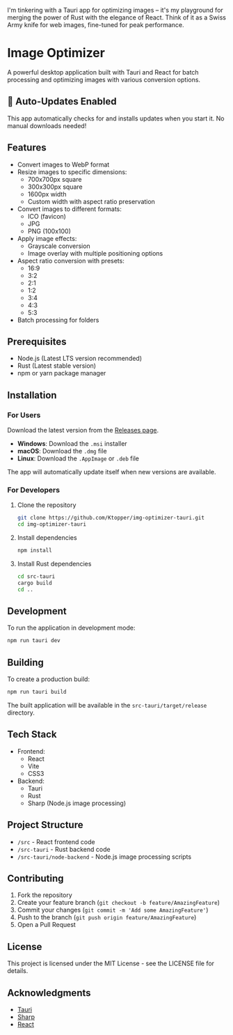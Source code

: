 I'm tinkering with a Tauri app for optimizing images – it's my playground for merging the power of Rust with the elegance of React.  Think of it as a Swiss Army knife for web images, fine-tuned for peak performance.


# Image Optimizer

A powerful desktop application built with Tauri and React for batch processing and optimizing images with various conversion options.

## 🚀 **Auto-Updates Enabled**
This app automatically checks for and installs updates when you start it. No manual downloads needed!

## Features

- Convert images to WebP format
- Resize images to specific dimensions:
  - 700x700px square
  - 300x300px square
  - 1600px width
  - Custom width with aspect ratio preservation
- Convert images to different formats:
  - ICO (favicon)
  - JPG
  - PNG (100x100)
- Apply image effects:
  - Grayscale conversion
  - Image overlay with multiple positioning options
- Aspect ratio conversion with presets:
  - 16:9
  - 3:2
  - 2:1
  - 1:2
  - 3:4
  - 4:3
  - 5:3
- Batch processing for folders

## Prerequisites

- Node.js (Latest LTS version recommended)
- Rust (Latest stable version)
- npm or yarn package manager

## Installation

### For Users
Download the latest version from the [Releases page](https://github.com/Ktopper/img-optimizer-tauri/releases).

- **Windows**: Download the `.msi` installer
- **macOS**: Download the `.dmg` file  
- **Linux**: Download the `.AppImage` or `.deb` file

The app will automatically update itself when new versions are available.

### For Developers

1. Clone the repository
   ```bash
   git clone https://github.com/Ktopper/img-optimizer-tauri.git
   cd img-optimizer-tauri
   ```

2. Install dependencies
   ```bash
   npm install
   ```

3. Install Rust dependencies
   ```bash
   cd src-tauri
   cargo build
   cd ..
   ```

## Development

To run the application in development mode:

```bash
npm run tauri dev
```

## Building

To create a production build:

```bash
npm run tauri build
```

The built application will be available in the `src-tauri/target/release` directory.

## Tech Stack

- Frontend:
  - React
  - Vite
  - CSS3
- Backend:
  - Tauri
  - Rust
  - Sharp (Node.js image processing)

## Project Structure

- `/src` - React frontend code
- `/src-tauri` - Rust backend code
- `/src-tauri/node-backend` - Node.js image processing scripts

## Contributing

1. Fork the repository
2. Create your feature branch (`git checkout -b feature/AmazingFeature`)
3. Commit your changes (`git commit -m 'Add some AmazingFeature'`)
4. Push to the branch (`git push origin feature/AmazingFeature`)
5. Open a Pull Request

## License

This project is licensed under the MIT License - see the LICENSE file for details.

## Acknowledgments

- [Tauri](https://tauri.app/)
- [Sharp](https://sharp.pixelplumbing.com/)
- [React](https://reactjs.org/)
